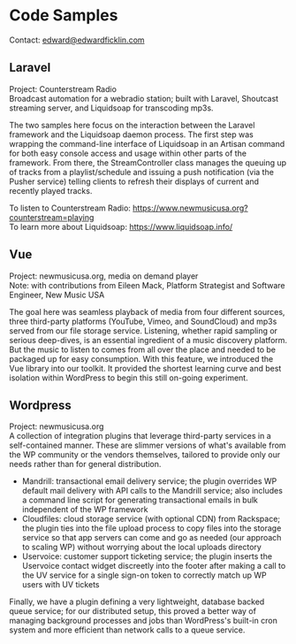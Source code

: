 # Code Samples
Contact: edward@edwardficklin.com

## Laravel
Project: Counterstream Radio  
Broadcast automation for a webradio station; built with Laravel, Shoutcast streaming server, and Liquidsoap for transcoding mp3s. 

The two samples here focus on the interaction between the Laravel framework and the Liquidsoap daemon process. The first step was wrapping the command-line interface of Liquidsoap in an Artisan command for both easy console access and usage within other parts of the framework. From there, the StreamController class manages the queuing up of tracks from a playlist/schedule and issuing a push notification (via the Pusher service) telling clients to refresh their displays of current and recently played tracks.

To listen to Counterstream Radio: https://www.newmusicusa.org?counterstream=playing  
To learn more about Liquidsoap: https://www.liquidsoap.info/

## Vue
Project: newmusicusa.org, media on demand player  
Note: with contributions from Eileen Mack, Platform Strategist and Software Engineer, New Music USA

The goal here was seamless playback of media from four different sources, three third-party platforms (YouTube, Vimeo, and SoundCloud) and mp3s served from our file storage service. Listening, whether rapid sampling or serious deep-dives, is an essential ingredient of a music discovery platform. But the music to listen to comes from all over the place and needed to be packaged up for easy consumption. With this feature, we introduced the Vue library into our toolkit. It provided the shortest learning curve and best isolation within WordPress to begin this still on-going experiment.

## Wordpress
Project: newmusicusa.org  
A collection of integration plugins that leverage third-party services in a self-contained manner. These are slimmer versions of what's available from the WP community or the vendors themselves, tailored to provide only our needs rather than for general distribution.

- Mandrill: transactional email delivery service; the plugin overrides WP default mail delivery with API calls to the Mandrill service; also includes a command line script for generating transactional emails in bulk independent of the WP framework
- Cloudfiles: cloud storage service (with optional CDN) from Rackspace; the plugin ties into the file upload process to copy files into the storage service so that app servers can come and go as needed (our approach to scaling WP) without worrying about the local uploads directory
- Uservoice: customer support ticketing service; the plugin inserts the Uservoice contact widget discreetly into the footer after making a call to the UV service for a single sign-on token to correctly match up WP users with UV tickets

Finally, we have a plugin defining a very lightweight, database backed queue service; for our distributed setup, this proved a better way of managing background processes and jobs than WordPress's built-in cron system and more efficient than network calls to a queue service.